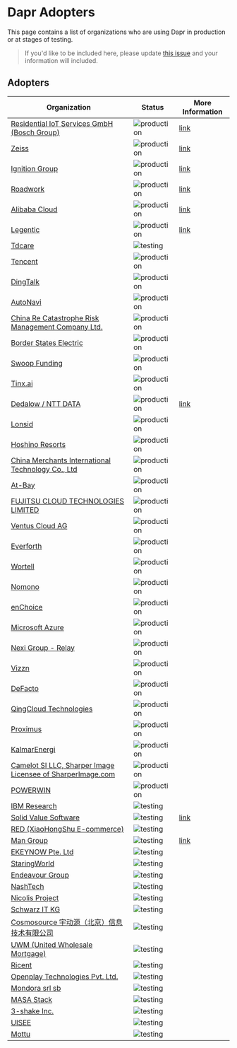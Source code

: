 # Dapr Adopters

This page contains a list of organizations who are using Dapr in production or at stages of testing.

>If you'd like to be included here, please update [this issue](https://github.com/dapr/dapr/issues/3169) and your information will included. 

## Adopters

| Organization | Status | More Information
| ------------ | ---------| ---------------|
| [Residential IoT Services GmbH (Bosch Group)](https://www.home-connect-plus.com/global/en/) |  ![production](https://img.shields.io/badge/-production-blue?style=flat) | [link](https://customers.microsoft.com/en-us/story/1435725395247777374-bosch-builds-smart-homes-using-dapr-azure)|
| [Zeiss](https://www.zeiss.com/) |  ![production](https://img.shields.io/badge/-production-blue?style=flat) | [link](https://customers.microsoft.com/en-us/story/1336089737047375040-zeiss-accelerates-cloud-first-development-on-azure-and-streamlines-order-processing)|
| [Ignition Group](https://www.ignitiongroup.co.za/) | ![production](https://img.shields.io/badge/-production-blue?style=flat) | [link](https://customers.microsoft.com/en-us/story/1335733425802443016-ignition-group-speeds-development-and-payment-processing-using-dapr-and-azure)|
| [Roadwork](https://roadwork.io/) | ![production](https://img.shields.io/badge/-production-blue?style=flat) |[link](https://blog.dapr.io/posts/2021/02/09/running-dapr-in-production-at-roadwork/)|
| [Alibaba Cloud](https://us.alibabacloud.com/en) | ![production](https://img.shields.io/badge/-production-blue?style=flat)  | [link](https://blog.dapr.io/posts/2021/03/19/how-alibaba-is-using-dapr/)|
| [Legentic](https://legentic.com/) | ![production](https://img.shields.io/badge/-production-blue?style=flat)  | [link](https://www.youtube.com/watch?v=Mn0vjMMktGA&list=PLcip_LgkYwzsScB3DsMu1BLdcxys-OaFi&index=7&ab_channel=Dapr)|
| [Tdcare](http://www.tdcare.cn/) | ![testing](https://img.shields.io/badge/-production-blue?style=flat) |
| [Tencent](https://www.tencent.com) | ![production](https://img.shields.io/badge/-production-blue?style=flat) |
| [DingTalk](https://www.dingtalk.com) | ![production](https://img.shields.io/badge/-production-blue?style=flat) |
| [AutoNavi](https://mobile.amap.com/) | ![production](https://img.shields.io/badge/-production-blue?style=flat) |
| [China Re Catastrophe Risk Management Company Ltd.](https://www.chinarecrm.com.cn/zhzjz/622292/index.html/) | ![production](https://img.shields.io/badge/-production-blue?style=flat) |
| [Border States Electric](https://borderstates.com/) | ![production](https://img.shields.io/badge/-production-blue?style=flat) |
| [Swoop Funding](https://www.swoopfunding.com/) | ![production](https://img.shields.io/badge/-production-blue?style=flat) |
| [Tinx.ai](https://tinx.ai/) | ![production](https://img.shields.io/badge/-production-blue?style=flat) |
| [Dedalow / NTT DATA](https://dedalow.com/) | ![production](https://img.shields.io/badge/-production-blue?style=flat) | [link](https://blog.dapr.io/posts/2022/04/05/how-dapr-helped-dedalow-accelerate-development-on-aws-and-azure/)
| [Lonsid](https://www.lonsid.cn/) | ![production](https://img.shields.io/badge/-production-blue?style=flat) |
| [Hoshino Resorts](https://www.hoshinoresorts.com/) | ![production](https://img.shields.io/badge/-production-blue?style=flat) |
| [China Merchants International Technology Co., Ltd](https://www.cmit1872.com/) | ![production](https://img.shields.io/badge/-production-blue?style=flat) |
| [At-Bay](https://www.at-bay.com/) | ![production](https://img.shields.io/badge/-production-blue?style=flat) |
| [FUJITSU CLOUD TECHNOLOGIES LIMITED](https://fjct.fujitsu.com/) | ![production](https://img.shields.io/badge/-production-blue?style=flat) |
| [Ventus Cloud AG](https://ventuscloud.eu) | ![production](https://img.shields.io/badge/-production-blue?style=flat) |
| [Everforth](https://everforth.co.jp/) | ![production](https://img.shields.io/badge/-production-blue?style=flat) |
| [Wortell](https://www.wortell.nl) | ![production](https://img.shields.io/badge/-production-blue?style=flat) |
| [Nomono](https://nomono.co/) | ![production](https://img.shields.io/badge/-production-blue?style=flat) |
| [enChoice](https://www.enchoice.com) | ![production](https://img.shields.io/badge/-production-blue?style=flat) |
| [Microsoft Azure](https://azure.microsoft.com) | ![production](https://img.shields.io/badge/-production-blue?style=flat) |
| [Nexi Group - Relay](https://www.nexigroup.com/) | ![production](https://img.shields.io/badge/-production-blue?style=flat) |
| [Vizzn](http://www.vizzn.ca/) | ![production](https://img.shields.io/badge/-production-blue?style=flat) |
| [DeFacto](https://corporate.defacto.com.tr/) | ![production](https://img.shields.io/badge/-production-blue?style=flat) |
| [QingCloud Technologies](https://kubesphere.io/) | ![production](https://img.shields.io/badge/-production-blue?style=flat) |
| [Proximus](https://proximus.com) | ![production](https://img.shields.io/badge/-production-blue?style=flat) |
| [KalmarEnergi](https://kalmarenergi.se) | ![production](https://img.shields.io/badge/-production-blue?style=flat) |
| [Camelot SI LLC, Sharper Image Licensee of SharperImage.com](https://sharperimage.com) | ![production](https://img.shields.io/badge/-production-blue?style=flat) |
| [POWERWIN](https://www.powershopy.com) | ![production](https://img.shields.io/badge/-production-blue?style=flat) |
| [IBM Research](https://research.ibm.com/science) | ![testing](https://img.shields.io/badge/-development%20&%20testing-green?style=flat) |
| [Solid Value Software](https://dotnetsilverlightprism.wordpress.com/2021/05/03/discover-dapr-the-dapr-mesh-and-a-net-code-sample/) | ![testing](https://img.shields.io/badge/development%20&%20testing-green?style=flat) | [link](https://dotnetsilverlightprism.wordpress.com/2021/05/03/discover-dapr-the-dapr-mesh-and-a-net-code-sample/) |
| [RED (XiaoHongShu E-commerce)](https://www.xiaohongshu.com/protocols/about?language=en-US) | ![testing](https://img.shields.io/badge/-development%20&%20testing-green?style=flat) |
| [Man Group](https://www.man.com/) | ![testing](https://img.shields.io/badge/-development%20&%20testing-green?style=flat) | [link](https://www.youtube.com/watch?v=hEKlsyRFtzI&list=PLcip_LgkYwzsScB3DsMu1BLdcxys-OaFi&index=4&t=12s&ab_channel=Dapr)|
| [EKEYNOW Pte. Ltd](https://www.ekeynow.com/) | ![testing](https://img.shields.io/badge/-development%20&%20testing-green?style=flat) |
| [StaringWorld](http://www.staringworld.com/) | ![testing](https://img.shields.io/badge/-development%20&%20testing-green?style=flat) |
| [Endeavour Group](https://endeavourgroup.com.au/) | ![testing](https://img.shields.io/badge/-development%20&%20testing-green?style=flat) |
| [NashTech](https://nashtechglobal.com/) | ![testing](https://img.shields.io/badge/-development%20&%20testing-green?style=flat) |
| [Nicolis Project](https://www.nicolisproject.com/) | ![testing](https://img.shields.io/badge/-development%20&%20testing-green?style=flat) |
| [Schwarz IT KG](https://it.schwarz) | ![testing](https://img.shields.io/badge/-development%20&%20testing-green?style=flat) |
| [Cosmosource 宇动源（北京）信息技术有限公司](http://cosmosource.com/) | ![testing](https://img.shields.io/badge/-development%20&%20testing-green?style=flat) |
| [UWM (United Wholesale Mortgage)](https://www.uwm.com/) | ![testing](https://img.shields.io/badge/-development%20&%20testing-green?style=flat) |
| [Ricent](http://www.ricent.com/) | ![testing](https://img.shields.io/badge/-development%20&%20testing-green?style=flat) |
| [Openplay Technologies Pvt. Ltd.](https://www.openplaytech.com/) | ![testing](https://img.shields.io/badge/-development%20&%20testing-green?style=flat) |
| [Mondora srl sb](https://mondora.com/) | ![testing](https://img.shields.io/badge/-development%20&%20testing-green?style=flat) |
| [MASA Stack](https://github.com/masastack) | ![testing](https://img.shields.io/badge/-development%20&%20testing-green?style=flat) |
| [3-shake Inc.](https://3-shake.com/) | ![testing](https://img.shields.io/badge/-development%20&%20testing-green?style=flat) |
| [UISEE](https://www.uisee.com/en/) | ![testing](https://img.shields.io/badge/-development%20&%20testing-green?style=flat) |
| [Mottu](https://mottu.com.br/) | ![testing](https://img.shields.io/badge/-development%20&%20testing-green?style=flat) |
